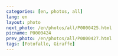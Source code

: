 ```yaml
---
categories: [en, photos, all]
lang: en
layout: photo
next_photo: /en/photos/all/P0000425.html
picname: P0000424
prev_photo: /en/photos/all/P0000427.html
tags: [Fotofalle, Giraffe]
---
```

